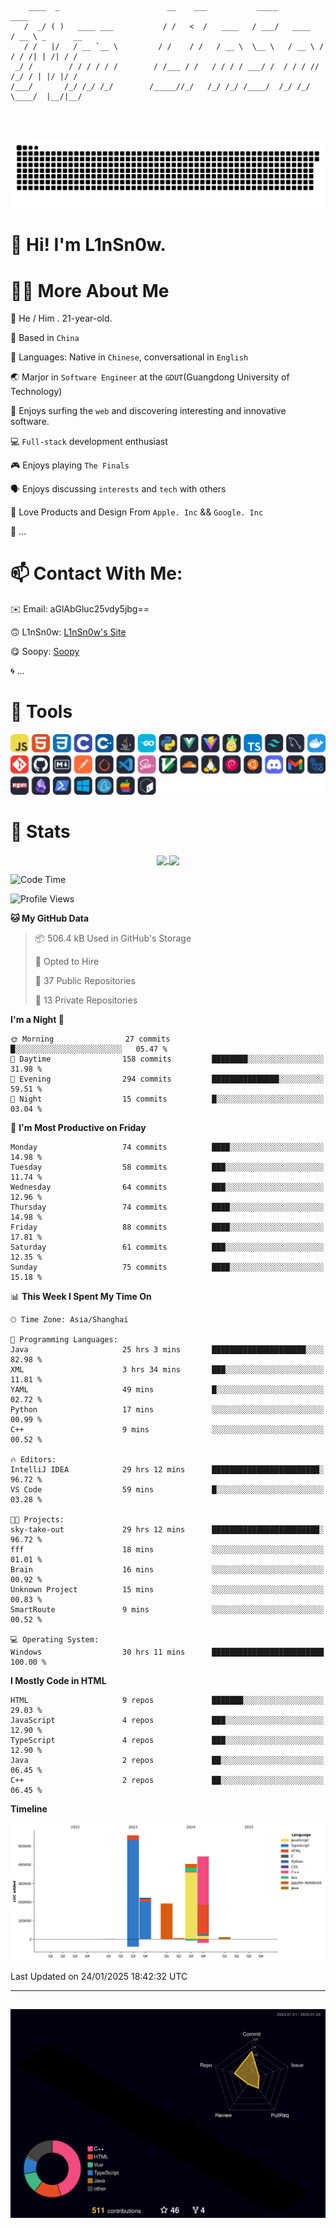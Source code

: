 ```

    ____  _                        __    ___           _____           ____           
   /  _/ ( )   ____ ___           / /   <  /   ____   / ___/   ____   / __ \ _      __
   / /   |/   / __ `__ \         / /    / /   / __ \  \__ \   / __ \ / / / /| | /| / /
 _/ /        / / / / / /        / /___ / /   / / / / ___/ /  / / / // /_/ / | |/ |/ / 
/___/       /_/ /_/ /_/        /_____//_/   /_/ /_/ /____/  /_/ /_/ \____/  |__/|__/  
                                                                                      
                                          

```
##
![](https://raw.githubusercontent.com/lin-snow/lin-snow/output/github-contribution-grid-snake-dark.svg)

# 👋 Hi! I'm L1nSn0w.

# 👨‍💻 More About Me

🤠 He / Him . 21-year-old.

🎈 Based in `China`
  
🤔 Languages: Native in `Chinese`, conversational in `English`

🌏 Marjor in `Software Engineer` at the `GDUT`(Guangdong University of Technology)

🛟 Enjoys surfing the `web` and discovering interesting and innovative software.

💻 `Full-stack` development enthusiast

🎮 Enjoys playing `The Finals`

🗣️ Enjoys discussing `interests` and `tech` with others

👾 Love Products and Design From `Apple. Inc` && `Google. Inc`  

🤪 ...

# 📫 Contact With Me:

✉️ Email: aGlAbGluc25vdy5jbg==

🙃 L1nSn0w: [L1nSn0w's Site](https://linsnow.cn)

😋 Soopy: [Soopy](https://soopy.cn)

🌀 ...

# 🔮 Tools
![My Tools](./icons/tools.svg)

<!-- ![My Skills](https://skillicons.dev/icons?i=js,html,css,c,cpp,java,go,py,vue,vite,pinia,ts,tailwind,mysql,docker,git,github,md,postman,pytorch,vscode,sass,vim,cloudflare,linux,debian,ubuntu,discord,gmail,githubactions,npm,obsidian,powershell,windows,yarn,apple,bash) -->

<!-- 
<img src="./icons/github-mark.svg" width="50"  alt="Github"> <img src="./icons/vscode.svg" width="50" alt="VScode"> <img src="./icons/obsidian-logo-gradient.svg" width="50" alt="Obsidian"> <img src="./icons/Windows_logo_-_2021.svg.png" width="50" alt="Windows 11"> <img src="./icons/postman-icon.png" width="50" alt="POSTMAN"> <img src="./icons/Git-Icon-1788C.png" width="50" alt="Git"> ... -->

# 🍟 Stats

<div style="text-align: center;">
    <a href="https://github.com/lin-snow">
        <img align="center" src="https://githubstat.linsnow.cn/api/top-langs/?username=lin-snow&layout=compact" />
    </a>
    <a href="https://github.com/lin-snow">
        <img align="center" src="https://githubstat.linsnow.cn/api?username=lin-snow&count_private=true&show_icons=true&theme=ambient_gradient" />
    </a>
</div>

<!--START_SECTION:waka-->
![Code Time](http://img.shields.io/badge/Code%20Time-378%20hrs%2051%20mins-blue)

![Profile Views](http://img.shields.io/badge/Profile%20Views-18-blue)

**🐱 My GitHub Data** 

> 📦 506.4 kB Used in GitHub's Storage 
 > 
> 💼 Opted to Hire
 > 
> 📜 37 Public Repositories 
 > 
> 🔑 13 Private Repositories 
 > 
**I'm a Night 🦉** 

```text
🌞 Morning                27 commits          █░░░░░░░░░░░░░░░░░░░░░░░░   05.47 % 
🌆 Daytime                158 commits         ████████░░░░░░░░░░░░░░░░░   31.98 % 
🌃 Evening                294 commits         ███████████████░░░░░░░░░░   59.51 % 
🌙 Night                  15 commits          █░░░░░░░░░░░░░░░░░░░░░░░░   03.04 % 
```
📅 **I'm Most Productive on Friday** 

```text
Monday                   74 commits          ████░░░░░░░░░░░░░░░░░░░░░   14.98 % 
Tuesday                  58 commits          ███░░░░░░░░░░░░░░░░░░░░░░   11.74 % 
Wednesday                64 commits          ███░░░░░░░░░░░░░░░░░░░░░░   12.96 % 
Thursday                 74 commits          ████░░░░░░░░░░░░░░░░░░░░░   14.98 % 
Friday                   88 commits          ████░░░░░░░░░░░░░░░░░░░░░   17.81 % 
Saturday                 61 commits          ███░░░░░░░░░░░░░░░░░░░░░░   12.35 % 
Sunday                   75 commits          ████░░░░░░░░░░░░░░░░░░░░░   15.18 % 
```


📊 **This Week I Spent My Time On** 

```text
🕑︎ Time Zone: Asia/Shanghai

💬 Programming Languages: 
Java                     25 hrs 3 mins       █████████████████████░░░░   82.98 % 
XML                      3 hrs 34 mins       ███░░░░░░░░░░░░░░░░░░░░░░   11.81 % 
YAML                     49 mins             █░░░░░░░░░░░░░░░░░░░░░░░░   02.72 % 
Python                   17 mins             ░░░░░░░░░░░░░░░░░░░░░░░░░   00.99 % 
C++                      9 mins              ░░░░░░░░░░░░░░░░░░░░░░░░░   00.52 % 

🔥 Editors: 
IntelliJ IDEA            29 hrs 12 mins      ████████████████████████░   96.72 % 
VS Code                  59 mins             █░░░░░░░░░░░░░░░░░░░░░░░░   03.28 % 

🐱‍💻 Projects: 
sky-take-out             29 hrs 12 mins      ████████████████████████░   96.72 % 
fff                      18 mins             ░░░░░░░░░░░░░░░░░░░░░░░░░   01.01 % 
Brain                    16 mins             ░░░░░░░░░░░░░░░░░░░░░░░░░   00.92 % 
Unknown Project          15 mins             ░░░░░░░░░░░░░░░░░░░░░░░░░   00.83 % 
SmartRoute               9 mins              ░░░░░░░░░░░░░░░░░░░░░░░░░   00.52 % 

💻 Operating System: 
Windows                  30 hrs 11 mins      █████████████████████████   100.00 % 
```

**I Mostly Code in HTML** 

```text
HTML                     9 repos             ███████░░░░░░░░░░░░░░░░░░   29.03 % 
JavaScript               4 repos             ███░░░░░░░░░░░░░░░░░░░░░░   12.90 % 
TypeScript               4 repos             ███░░░░░░░░░░░░░░░░░░░░░░   12.90 % 
Java                     2 repos             ██░░░░░░░░░░░░░░░░░░░░░░░   06.45 % 
C++                      2 repos             ██░░░░░░░░░░░░░░░░░░░░░░░   06.45 % 
```



**Timeline**

![Lines of Code chart](https://raw.githubusercontent.com/lin-snow/lin-snow/main/assets/bar_graph.png)


 Last Updated on 24/01/2025 18:42:32 UTC
<!--END_SECTION:waka-->



---
##
![](./profile-3d-contrib/profile-night-rainbow.svg)
